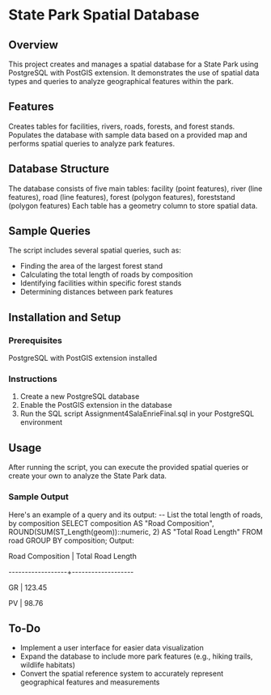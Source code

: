 # State Park Spatial Database

## Overview
This project creates and manages a spatial database for a State Park using PostgreSQL with PostGIS extension. It demonstrates the use of spatial data types and queries to analyze geographical features within the park.

## Features
Creates tables for facilities, rivers, roads, forests, and forest stands. Populates the database with sample data based on a provided map and performs spatial queries to analyze park features. 

## Database Structure
The database consists of five main tables:
facility (point features), river (line features), road (line features), forest (polygon features), foreststand (polygon features) Each table has a geometry column to store spatial data.

## Sample Queries
The script includes several spatial queries, such as:
- Finding the area of the largest forest stand
- Calculating the total length of roads by composition
- Identifying facilities within specific forest stands
- Determining distances between park features

## Installation and Setup
### Prerequisites
PostgreSQL with PostGIS extension installed

### Instructions
1. Create a new PostgreSQL database
2. Enable the PostGIS extension in the database
3. Run the SQL script Assignment4SalaEnrieFinal.sql in your PostgreSQL environment

## Usage
After running the script, you can execute the provided spatial queries or create your own to analyze the State Park data.

### Sample Output
Here's an example of a query and its output:
-- List the total length of roads, by composition
SELECT composition AS "Road Composition", 
       ROUND(SUM(ST_Length(geom))::numeric, 2) AS "Total Road Length"
FROM road
GROUP BY composition;
Output:

Road Composition | Total Road Length

------------------+-------------------

GR               | 123.45

PV               | 98.76

## To-Do
- Implement a user interface for easier data visualization
- Expand the database to include more park features (e.g., hiking trails, wildlife habitats)
- Convert the spatial reference system to accurately represent geographical features and measurements 
